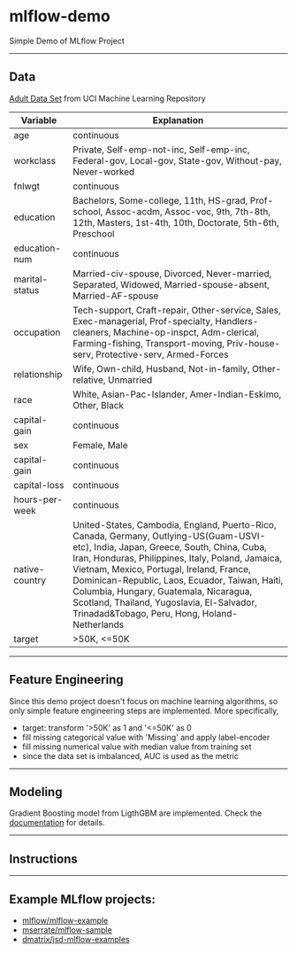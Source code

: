 # mlflow-demo
Simple Demo of MLflow Project

***
## Data
[Adult Data Set](http://archive.ics.uci.edu/ml/datasets/Adult) from UCI Machine Learning Repository

| Variable       | Explanation                                                               |
| -------------- | ------------------------------------------------------------------------- |
| age            | continuous                                                                |
| workclass      | Private, Self-emp-not-inc, Self-emp-inc, Federal-gov, Local-gov, State-gov, Without-pay, Never-worked                                                                                       |
| fnlwgt         | continuous                                                                |
| education      | Bachelors, Some-college, 11th, HS-grad, Prof-school, Assoc-acdm, Assoc-voc, 9th, 7th-8th, 12th, Masters, 1st-4th, 10th, Doctorate, 5th-6th, Preschool                                        |
| education-num  | continuous                                                                |
| marital-status | Married-civ-spouse, Divorced, Never-married, Separated, Widowed, Married-spouse-absent, Married-AF-spouse                                                                                       |
| occupation     | Tech-support, Craft-repair, Other-service, Sales, Exec-managerial, Prof-specialty, Handlers-cleaners, Machine-op-inspct, Adm-clerical, Farming-fishing, Transport-moving, Priv-house-serv, Protective-serv, Armed-Forces                                                                                       |
| relationship   | Wife, Own-child, Husband, Not-in-family, Other-relative, Unmarried        |
| race           | White, Asian-Pac-Islander, Amer-Indian-Eskimo, Other, Black               |
| capital-gain   | continuous                                                                |
| sex            | Female, Male                                                              |
| capital-gain   | continuous                                                                |
| capital-loss   | continuous                                                                |
| hours-per-week | continuous                                                                |
| native-country | United-States, Cambodia, England, Puerto-Rico, Canada, Germany, Outlying-US(Guam-USVI-etc), India, Japan, Greece, South, China, Cuba, Iran, Honduras, Philippines, Italy, Poland, Jamaica, Vietnam, Mexico, Portugal, Ireland, France, Dominican-Republic, Laos, Ecuador, Taiwan, Haiti, Columbia, Hungary, Guatemala, Nicaragua, Scotland, Thailand, Yugoslavia, El-Salvador, Trinadad&Tobago, Peru, Hong, Holand-Netherlands           |
| target         | >50K, <=50K                                                               |

***
## Feature Engineering

Since this demo project doesn't focus on machine learning algorithms, so only simple feature engineering steps are implemented. More specifically,

* target: transform '>50K' as 1 and '<=50K' as 0
* fill missing categorical value with 'Missing' and apply label-encoder
* fill missing numerical value with median value from training set
* since the data set is imbalanced, AUC is used as the metric

***
## Modeling

Gradient Boosting model from LigthGBM are implemented. Check the [documentation](http://lightgbm.readthedocs.io/en/latest/index.html) for details.


***
## Instructions


***
## Example MLflow projects:
* [mlflow/mlflow-example](https://github.com/mlflow/mlflow-example)
* [mserrate/mlflow-sample](https://github.com/mserrate/mlflow-sample)
* [dmatrix/jsd-mlflow-examples](https://github.com/dmatrix/jsd-mlflow-examples)
